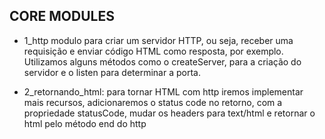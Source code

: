 ## CORE MODULES

- 1_http modulo para criar um servidor HTTP, ou seja, receber uma requisição e enviar código HTML como resposta, por exemplo. Utilizamos alguns métodos como o createServer, para a criação do servidor e o listen para determinar a porta.

- 2_retornando_html: para tornar HTML com http iremos implementar mais recursos, adicionaremos o status code no retorno, com a propriedade statusCode, mudar os headers para text/html e retornar o html pelo método end do http